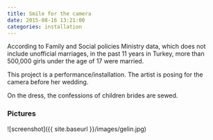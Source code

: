 ```yaml
---
title: Smile for the camera
date: 2015-08-16 13:21:00
categories: installation
---
```


According to Family and Social policies Ministry data, which does not include unofficial marriages, in the past 11 years in Turkey, more than 500,000 girls under the age of 17 were married.

This project is a performance/installation. The artist is posing for the camera before her wedding.

On the dress, the confessions of children brides are sewed.

### Pictures

![screenshot]({{ site.baseurl }}/images/gelin.jpg)